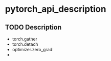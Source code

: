 # pytorch_api_description


## TODO Description
- torch.gather
- torch.detach
- optimizer.zero_grad
- 
